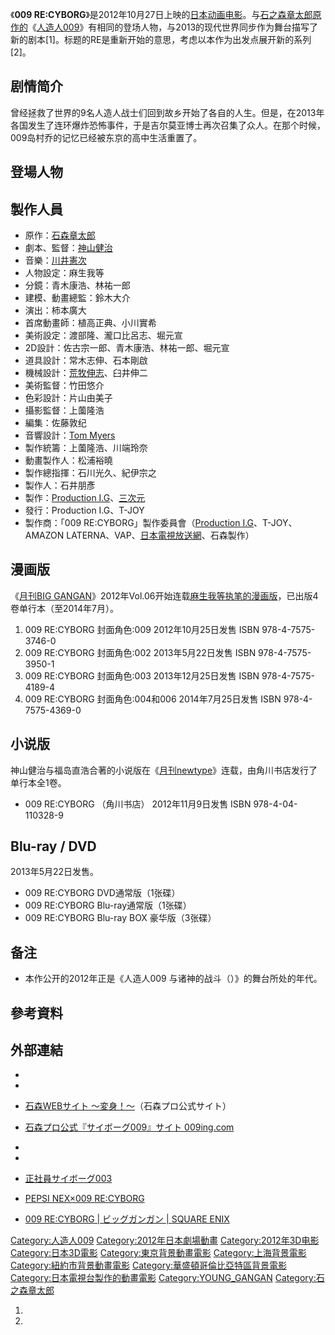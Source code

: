 《**009
RE:CYBORG**》是2012年10月27日上映的[日本](../Page/日本.md "wikilink")[动画电影](https://zh.wikipedia.org/wiki/动画电影 "wikilink")。与[石之森章太郎原作的](../Page/石之森章太郎.md "wikilink")《[人造人009](../Page/人造人009.md "wikilink")》有相同的登场人物，与2013的现代世界同步作为舞台描写了新的剧本\[1\]。标题的RE是重新开始的意思，考虑以本作为出发点展开新的系列\[2\]。

## 剧情简介

曾经拯救了世界的9名人造人战士们回到故乡开始了各自的人生。但是，在2013年各国发生了连环爆炸恐怖事件，于是吉尔莫亚博士再次召集了众人。在那个时候，009岛村乔的记忆已经被东京的高中生活重置了。

## 登場人物

## 製作人員

  - 原作：[石森章太郎](https://zh.wikipedia.org/wiki/石森章太郎 "wikilink")
  - 劇本、監督：[神山健治](../Page/神山健治.md "wikilink")
  - 音樂：[川井憲次](../Page/川井憲次.md "wikilink")
  - 人物設定：麻生我等
  - 分鏡：青木康浩、林祐一郎
  - 建模、動畫總監：鈴木大介
  - 演出：柿本廣大
  - 首席動畫師：植高正典、小川實希
  - 美術設定：渡部隆、瀧口比呂志、堀元宣
  - 2D設計：佐古宗一郎、青木康浩、林祐一郎、堀元宣
  - 道具設計：常木志伸、石本剛啟
  - 機械設計：[荒牧伸志](../Page/荒牧伸志.md "wikilink")、臼井伸二
  - 美術監督：竹田悠介
  - 色彩設計：片山由美子
  - 攝影監督：上薗隆浩
  - 編集：佐藤敦纪
  - 音響設計：[Tom
    Myers](https://zh.wikipedia.org/wiki/Skywalker_Sound "wikilink")
  - 製作統籌：上薗隆浩、川端玲奈
  - 動畫製作人：松浦裕曉
  - 製作總指揮：石川光久、紀伊宗之
  - 製作人：石井朋彥
  - 製作：[Production
    I.G](../Page/Production_I.G.md "wikilink")、[三次元](https://zh.wikipedia.org/wiki/三次元_\(動畫製作公司\) "wikilink")
  - 發行：Production I.G、T-JOY
  - 製作商：「009 RE:CYBORG」製作委員會（[Production
    I.G](../Page/Production_I.G.md "wikilink")、T-JOY、AMAZON
    LATERNA、VAP、[日本電視放送網](../Page/日本電視台.md "wikilink")、石森製作）

## 漫画版

《[月刊BIG
GANGAN](../Page/月刊BIG_GANGAN.md "wikilink")》2012年Vol.06开始连载[麻生我等执笔的漫画版](https://zh.wikipedia.org/wiki/麻生我等 "wikilink")，已出版4卷单行本（至2014年7月）。

1.  009 RE:CYBORG 封面角色:009 2012年10月25日发售 ISBN 978-4-7575-3746-0
2.  009 RE:CYBORG 封面角色:002 2013年5月22日发售 ISBN 978-4-7575-3950-1
3.  009 RE:CYBORG 封面角色:003 2013年12月25日发售 ISBN 978-4-7575-4189-4
4.  009 RE:CYBORG 封面角色:004和006 2014年7月25日发售 ISBN 978-4-7575-4369-0

## 小说版

神山健治与福岛直浩合著的小说版在《[月刊newtype](https://zh.wikipedia.org/wiki/Newtype_\(杂志\) "wikilink")》连载，由角川书店发行了单行本全1卷。

  - 009 RE:CYBORG （角川书店） 2012年11月9日发售 ISBN 978-4-04-110328-9

## Blu-ray / DVD

2013年5月22日发售。

  - 009 RE:CYBORG DVD通常版（1张碟）
  - 009 RE:CYBORG Blu-ray通常版（1张碟）
  - 009 RE:CYBORG Blu-ray BOX 豪华版（3张碟）

## 备注

  - 本作公开的2012年正是《人造人009 与诸神的战斗（）》的舞台所处的年代。

## 參考資料

## 外部連結

  -
  -
  - [石森WEBサイト
    〜変身！〜](https://web.archive.org/web/20150208035718/http://www.ishinomori.co.jp/)（石森プロ公式サイト）

  - [石森プロ公式『サイボーグ009』サイト 009ing.com](https://web.archive.org/web/20150126015155/http://009ing.com/)

  -
  -
  - [正社員サイボーグ003](https://web.archive.org/web/20130530055938/http://www.022022.net/goodjob/003/)

  - [PEPSI NEX×009 RE:CYBORG](http://009.ph9.jp/pepsi-nex/)

  - [009 RE:CYBORG | ビッグガンガン | SQUARE
    ENIX](http://www.jp.square-enix.com/magazine/biggangan/introduction/009_re_cyborg/index.shtml)

[Category:人造人009](https://zh.wikipedia.org/wiki/Category:人造人009 "wikilink")
[Category:2012年日本劇場動畫](https://zh.wikipedia.org/wiki/Category:2012年日本劇場動畫 "wikilink")
[Category:2012年3D电影](https://zh.wikipedia.org/wiki/Category:2012年3D电影 "wikilink")
[Category:日本3D電影](https://zh.wikipedia.org/wiki/Category:日本3D電影 "wikilink")
[Category:東京背景動畫電影](https://zh.wikipedia.org/wiki/Category:東京背景動畫電影 "wikilink")
[Category:上海背景電影](https://zh.wikipedia.org/wiki/Category:上海背景電影 "wikilink")
[Category:紐約市背景動畫電影](https://zh.wikipedia.org/wiki/Category:紐約市背景動畫電影 "wikilink")
[Category:華盛頓哥倫比亞特區背景電影](https://zh.wikipedia.org/wiki/Category:華盛頓哥倫比亞特區背景電影 "wikilink")
[Category:日本電視台製作的動畫電影](https://zh.wikipedia.org/wiki/Category:日本電視台製作的動畫電影 "wikilink")
[Category:YOUNG_GANGAN](https://zh.wikipedia.org/wiki/Category:YOUNG_GANGAN "wikilink")
[Category:石之森章太郎](https://zh.wikipedia.org/wiki/Category:石之森章太郎 "wikilink")

1.
2.